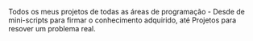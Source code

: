 Todos os meus projetos de todas as áreas de programação - Desde de mini-scripts para firmar o conhecimento adquirido, até Projetos para resover um problema real.  
